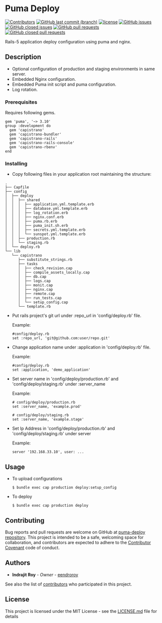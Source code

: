 # Puma Deploy
[![Contributors](https://img.shields.io/github/contributors/eendroroy/puma-deploy.svg)](https://github.com/eendroroy/puma-deploy/graphs/contributors)
[![GitHub last commit (branch)](https://img.shields.io/github/last-commit/eendroroy/puma-deploy/master.svg)](https://github.com/eendroroy/puma-deploy)
[![license](https://img.shields.io/github/license/eendroroy/puma-deploy.svg)](https://github.com/eendroroy/puma-deploy/blob/master/LICENSE)
[![GitHub issues](https://img.shields.io/github/issues/eendroroy/puma-deploy.svg)](https://github.com/eendroroy/puma-deploy/issues)
[![GitHub closed issues](https://img.shields.io/github/issues-closed/eendroroy/puma-deploy.svg)](https://github.com/eendroroy/puma-deploy/issues?q=is%3Aissue+is%3Aclosed)
[![GitHub pull requests](https://img.shields.io/github/issues-pr/eendroroy/puma-deploy.svg)](https://github.com/eendroroy/puma-deploy/pulls)
[![GitHub closed pull requests](https://img.shields.io/github/issues-pr-closed/eendroroy/puma-deploy.svg)](https://github.com/eendroroy/puma-deploy/pulls?q=is%3Apr+is%3Aclosed)

Rails-5 application deploy configuration using puma and nginx.

## Description

- Optional configuration of production and staging environments in same server.
- Embedded Nginx configuration.
- Embedded Puma init script and puma configuration.
- Log rotation.

### Prerequisites

Requires following gems.

```
gem 'puma', '~> 3.10'
group :development do
  gem 'capistrano'
  gem 'capistrano-bundler'
  gem 'capistrano-rails'
  gem 'capistrano-rails-console'
  gem 'capistrano-rbenv'
end
```

### Installing

- Copy following files in your application root maintaining the structure:

```
.
├── Capfile
├── config
│  ├── deploy
│  │  ├── shared
│  │  │  ├── application.yml.template.erb
│  │  │  ├── database.yml.template.erb
│  │  │  ├── log_rotation.erb
│  │  │  ├── nginx.conf.erb
│  │  │  ├── puma.rb.erb
│  │  │  ├── puma_init.sh.erb
│  │  │  ├── secrets.yml.template.erb
│  │  │  └── sunspot.yml.template.erb
│  │  ├── production.rb
│  │  └── staging.rb
│  └── deploy.rb
└── lib
   └── capistrano
      ├── substitute_strings.rb
      ├── tasks
      │  ├── check_revision.cap
      │  ├── compile_assets_locally.cap
      │  ├── db.cap
      │  ├── logs.cap
      │  ├── monit.cap
      │  ├── nginx.cap
      │  ├── remote.cap
      │  ├── run_tests.cap
      │  └── setup_config.cap
      └── template.rb
```

- Put rails project's git url under :repo_url in 'config/deploy.rb' file.

  Example:
  ```
  #config/deploy.rb
  set :repo_url, 'git@github.com:user/repo.git'
  
  ```
- Change application name under :application in 'config/deploy.rb' file.
  
  Example:
  ```
  #config/deploy.rb
  set :application, 'demo_application'
  ```
  
- Set server name in 'config/deploy/production.rb' and 'config/deploy/staging.rb' under :server_name
  
  Example:
  
  ```
  # config/deploy/production.rb
  set :server_name, 'example.prod'
  ```
  ```
  # config/deploy/staging.rb
  set :server_name, 'example.stage'
  ```
  
- Set Ip Address in 'config/deploy/production.rb' and 'config/deploy/staging.rb' under server
  
  Example:
  ```
  server '192.168.33.10', user: ...
  ```

## Usage

- To upload configurations
  
  ```
  $ bundle exec cap production deploy:setup_config
  ```

- To deploy  

  ```
  $ bundle exec cap production deploy
  ```

## Contributing

Bug reports and pull requests are welcome on GitHub at [puma-deploy repository](https://github.com/eendroroy/puma-deploy). 
This project is intended to be a safe, welcoming space for collaboration,
and contributors are expected to adhere to the [Contributor Covenant](http://contributor-covenant.org) code of conduct.

## Authors

* **Indrajit Roy** - *Owner* - [eendroroy](https://github.com/eendroroy)

See also the list of [contributors](CONTRIBUTORS.md) who participated in this project.

## License

This project is licensed under the MIT License - see the [LICENSE.md](LICENSE.md) file for details

